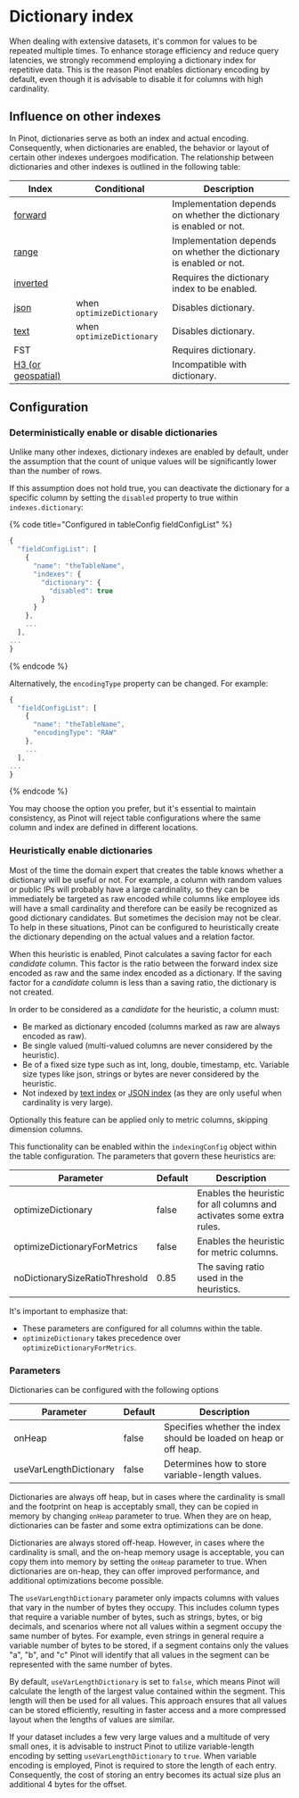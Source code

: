 # Dictionary index

When dealing with extensive datasets, it's common for values to be repeated multiple times.
To enhance storage efficiency and reduce query latencies, we strongly recommend employing a 
dictionary index for repetitive data.
This is the reason Pinot enables dictionary encoding by default, 
even though it is advisable to disable it for columns with high cardinality. 

## Influence on other indexes

In Pinot, dictionaries serve as both an index and actual encoding. 
Consequently, when dictionaries are enabled, the behavior or layout of certain other indexes undergoes modification. 
The relationship between dictionaries and other indexes is outlined in the following table:

| Index                                       | Conditional               | Description                                                         |
|---------------------------------------------|---------------------------|---------------------------------------------------------------------|
| [forward](forward-index.md)                 |                           | Implementation depends on whether the dictionary is enabled or not. |
| [range](range-index.md)                     |                           | Implementation depends on whether the dictionary is enabled or not. |
| [inverted](inverted-index.md)               |                           | Requires the dictionary index to be enabled.                                                |
| [json](json-index.md)                       | when `optimizeDictionary` | Disables dictionary.                                                |
| [text](text-search-support.md)              | when `optimizeDictionary` | Disables dictionary.                                                |
| FST                                         |                           | Requires dictionary.                                                |
| [H3 (or geospatial)](geospatial-support.md) |                           | Incompatible with dictionary.                                       |


## Configuration

### Deterministically enable or disable dictionaries
Unlike many other indexes, dictionary indexes are enabled by default, under the assumption that the count of unique 
values will be significantly lower than the number of rows.

If this assumption does not hold true, you can deactivate the dictionary for a specific column by setting the `disabled`
property to true within `indexes.dictionary`:

{% code title="Configured in tableConfig fieldConfigList" %}
```javascript
{
  "fieldConfigList": [
    {
      "name": "theTableName",
      "indexes": {
        "dictionary": {
          "disabled": true
        }
      }
    },
    ...
  ],
...
}
```
{% endcode %}

Alternatively, the `encodingType` property can be changed. For example:
```javascript
{
  "fieldConfigList": [
    {
      "name": "theTableName",
      "encodingType": "RAW"
    },
    ...
  ],
...
}
```
{% endcode %}

You may choose the option you prefer, but it's essential to maintain consistency, as Pinot will reject table 
configurations where the same column and index are defined in different locations.

### Heuristically enable dictionaries

Most of the time the domain expert that creates the table knows whether a dictionary will be useful or not.
For example, a column with random values or public IPs will probably have a large cardinality, so they can be 
immediately be targeted as raw encoded while columns like employee ids will have a small cardinality and therefore can
be easily be recognized as good dictionary candidates.
But sometimes the decision may not be clear.
To help in these situations, Pinot can be configured to heuristically create the dictionary depending on the actual
values and a relation factor.

When this heuristic is enabled, Pinot calculates a saving factor for each _candidate_ column.
This factor is the ratio between the forward index size encoded as raw and the same index encoded as a dictionary.
If the saving factor for a _candidate_ column is less than a saving ratio, the dictionary is not created.

In order to be considered as a _candidate_ for the heuristic, a column must:
* Be marked as dictionary encoded (columns marked as raw are always encoded as raw).
* Be single valued (multi-valued columns are never considered by the heuristic).
* Be of a fixed size type such as int, long, double, timestamp, etc. Variable size types like json, strings or bytes
are never considered by the heuristic.
* Not indexed by [text index](./text-search-support.md) or [JSON index](./json-index.md) (as they are only useful when cardinality is very large).

Optionally this feature can be applied only to metric columns, skipping dimension columns.

This functionality can be enabled within the `indexingConfig` object within the table configuration. 
The parameters that govern these heuristics are:

| Parameter                      | Default | Description                                                           |
|--------------------------------|---------|-----------------------------------------------------------------------|
| optimizeDictionary             | false   | Enables the heuristic for all columns and activates some extra rules. |
| optimizeDictionaryForMetrics   | false   | Enables the heuristic for metric columns.                             |
| noDictionarySizeRatioThreshold | 0.85    | The saving ratio used in the heuristics.                              |

It's important to emphasize that:
- These parameters are configured for all columns within the table.
- `optimizeDictionary` takes precedence over `optimizeDictionaryForMetrics`.

### Parameters

Dictionaries can be configured with the following options 

| Parameter              | Default | Description                                                       |
|------------------------|---------|-------------------------------------------------------------------|
| onHeap                 | false   | Specifies whether the index should be loaded on heap or off heap. |
| useVarLengthDictionary | false   | Determines how to store variable-length values.                   |

Dictionaries are always off heap, but in cases where the cardinality is small and the footprint on heap is acceptably 
small, they can be copied in memory by changing `onHeap` parameter to true.
When they are on heap, dictionaries can be faster and some extra optimizations can be done.

Dictionaries are always stored off-heap. 
However, in cases where the cardinality is small, and the on-heap memory usage is acceptable, 
you can copy them into memory by setting the `onHeap` parameter to true. 
When dictionaries are on-heap, they can offer improved performance, and additional optimizations become possible.

The `useVarLengthDictionary` parameter only impacts columns with values that vary in the number of bytes they occupy.
This includes column types that require a variable number of bytes, such as strings, bytes, or big decimals, 
and scenarios where not all values within a segment occupy the same number of bytes. 
For example, even strings in general require a variable number of bytes to be stored, 
if a segment contains only the values "a", "b", and "c" Pinot will identify that all values in the segment 
can be represented with the same number of bytes.

By default, `useVarLengthDictionary` is set to `false`, which means Pinot will calculate the length of the largest value
contained within the segment. 
This length will then be used for all values. 
This approach ensures that all values can be stored efficiently, resulting in faster access and a more compressed layout 
when the lengths of values are similar.

If your dataset includes a few very large values and a multitude of very small ones, 
it is advisable to instruct Pinot to utilize variable-length encoding by setting `useVarLengthDictionary` to `true`.
When variable encoding is employed, Pinot is required to store the length of each entry.
Consequently, the cost of storing an entry becomes its actual size plus an additional 4 bytes for the offset.